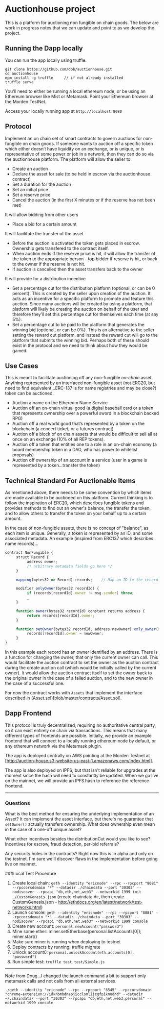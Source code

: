 # Auctionhouse project

This is a platform for auctioning non fungible on chain goods. The below are work in progress notes that we can update and point to as we develop the project.

## Running the Dapp locally

You can run the app locally using truffle. 

    git clone https://github.com/dob/auctionhouse.git
    cd auctionhouse
    npm install -g truffle     // if not already installed
    truffle serve

You'll need to either be running a local ethereum node, or be using an Ethereum browser like Mist or Metamask. Point your Ethereum browser at the Morden TestNet.

Access your locally running app at `http://localhost:8080`

## Protocol

Implement an on chain set of smart contracts to govern auctions for non-fungible on chain goods. If someone wants to auction off a specific token which either doesn’t have liquidity on an exchange, or is unique, or is representative of some power or job in a network, then they can do so via the auctionhouse platform. The platform will allow the seller to:

- Create an auction
- Declare the asset for sale (to be held in escrow via the auctionhouse contract)
- Set a duration for the auction
- Set an initial price
- Set a reserve price
- Cancel the auction (in the first X minutes or if the reserve has not been met)

It will allow bidding from other users

- Place a bid for a certain amount

It will facilitate the transfer of the asset

- Before the auction is activated the token gets placed in escrow. Ownership gets transfered to the contract itself.
- When auction ends if the reserve price is hit, it will allow the transfer of the token to the appropriate person - top bidder if reserve is hit, or back to the owner if the reserve is not hit.
- If auction is cancelled then the asset transfers back to the owner

It will provide for a distribution incentive

- Set a percentage cut for the distribution platform (optional, or can be 0 percent). This is created by the seller upon creation of the auction. It acts as an incentive for a specific platform to promote and feature this auction. Since many auctions will be created by using a platform, that platform will likely be creating the auction on behalf of the user and therefore they’ll set this percentage cut for themselves each time (at say 5%).
- Set a percentage cut to be paid to the platform that generates the winning bid (optional, or can be 0%). This is an alternative to the seller setting the reward cut platform, and instead the reward cut will go to the platform that submits the winning bid. Perhaps both of these should exist in the protocol and we need to think about how they would be gamed.

## Use Cases

This is meant to facilitate auctioning off any non-fungible *on-chain* asset. Anything represented by an interfaced non-fungible asset (not ERC20, but need to find equivalent...ERC-137 is for name registries and may be close?) token can be auctioned.

- Auction a name on the Ethereum Name Service
- Auction off an on-chain virtual good (a digital baseball card or a token that represents ownership over a powerful sword in a blockchain backed RPG)
- Auction off a real world good that’s represented by a token on the blockchain (a concert ticket, or a futures contract)
- Auction off a block of on chain assets that would be difficult to sell all at once on an exchange (10% of all REP tokens).
- Auction off a token that entitles one to a role in an on-chain economy (a board membership token in a DAO, who has power to whitelist proposals)
- Auction off ownership of an account in a service (user in a game is represented by a token...transfer the token)

## Technical Standard For Auctionable Items

As mentioned above, there needs to be some convention by which items are made available to be auctioned on this platform. Current thinking is to follow the inspiration of ERC20, which describes fungible tokens and provides methods to find out an owner's balance, the transfer the token, and to allow others to transfer the token on your behalf up to a certain amount.

In the case of non-fungible assets, there is no concept of "balance", as each item is unique. Generally, a token is represented by an ID, and some associated metadata. An example (inspired from ERC137 which describes name records)...


```javascript
contract NonFungible {
     struct Record {
          address owner;
          /* arbitrary metadata fields go here */
     }

     mapping(bytes32 => Record) records;    // Map an ID to the record

     modifier onlyOwner(bytes32 recordId) {
          if (records[recordId].owner != msg.sender) throw;
          _
     }

     function owner(bytes32 recordId) constant returns address {
          return records[recordId].owner;
     }

     function setOwner(bytes32 recordId, address newOwner) only_owner(recordId) {
          records[recordId].owner = newOwner;
     }
}
```

In this example each record has an owner identified by an address. There is a function for changing the owner, that only the current owner can call. This would facilitate the auction contract to set the owner as the auction contract during the create auction call (which would be initially called by the current owner). It would allow the auction contract itself to set the owner back to the original owner in the case of a failed auction, and to the new owner in the case of a successful one.

For now the contract works with `Assets` that implement the interface described in (Asset.sol)[blob/master/contracts/Asset.sol]. 

## Dapp Frontend

This protocol is truly decentralized, requiring no authoritative central party, so it can exist entirely on chain via transactions. This means that many different types of frontends are possible. Initially, we provide an example frontend that will connect to a locally running ethereum node by default, or any ethereum network via the Metamask plugin.

The app is deployed centrally on AWS pointing at the Morden Testnet at [http://auction-house.s3-website-us-east-1.amazonaws.com/index.html].

The app is also deployed on IPFS, but that isn't reliable for upgrades at the moment since the hash will need to constantly be updated. When we go live on the mainnet, we will provide an IPFS hash to reference the reference frontend.

---

### Questions

What is the best method for ensuring the underlying implementation of an Asset? It can implement the asset interface, but there's no guarantee that `setOwner()` actually transfers ownership. What does ownership even mean in the case of a one-off unique asset?

What other incentives besides the distributionCut would you like to see? Incentives for escrow, fraud detection, per-bid referrals?

Any security holes in the contracts? Right now this is in alpha and only on the testnet. I'm sure we'll discover flaws in the implementation before going live on mainnet.


###Local Test Procedure
1. Create local chain: `geth --identity "ericnode" --rpc --rpcport "8081" --rpccorsdomain "*" --datadir ./chaindata --port "30303" --nodiscover --rpcapi "db,eth,net,web3" --networkid 1999 init ./CustomGenesis.json` (create chaindata dir, then create CustomGenesis.json - http://ethdocs.org/en/latest/network/test-networks.html)
2. Launch console: `geth --identity "ericnode" --rpc --rpcport "8081" --rpccorsdomain "*" --datadir ./chaindata --port "30303" --nodiscover --rpcapi "db,eth,net,web3" --networkid 1999 console`
3. Create new account: `personal.newAccount("password")`
4. Mine some ether: miner.setEtherbase(personal.listAccounts[0]); miner.start()
5. Make sure miner is running when deploying to testnet
6. Deploy contracts by running: truffle migrate
7. Unlock account0: `personal.unlockAccount(eth.accounts[0], "password")`
8. Run simple test: `truffle test test/Simple.js`

-----

Note from Doug...I changed the launch command a bit to support only metamask calls and not calls from all external services.

`./geth --identity "ericnode" --rpc --rpcport "8545" --rpccorsdomain "chrome-extension://idknbmbdnapjicclomlijcgfpikmndhd" --datadir ~/.chaindata/ --port "30303" --rpcapi "db,eth,net,web3,personal" --networkid 1999 console`
